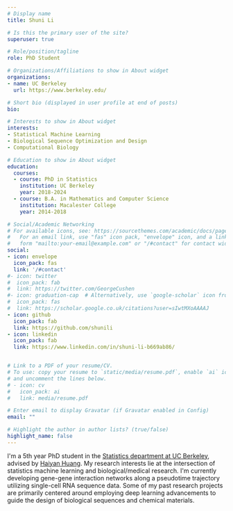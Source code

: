 ```yaml
---
# Display name
title: Shuni Li

# Is this the primary user of the site?
superuser: true

# Role/position/tagline
role: PhD Student

# Organizations/Affiliations to show in About widget
organizations:
- name: UC Berkeley
  url: https://www.berkeley.edu/

# Short bio (displayed in user profile at end of posts)
bio:

# Interests to show in About widget
interests:
- Statistical Machine Learning
- Biological Sequence Optimization and Design
- Computational Biology

# Education to show in About widget
education:
  courses:
  - course: PhD in Statistics
    institution: UC Berkeley
    year: 2018-2024
  - course: B.A. in Mathematics and Computer Science
    institution: Macalester College
    year: 2014-2018

# Social/Academic Networking
# For available icons, see: https://sourcethemes.com/academic/docs/page-builder/#icons
#   For an email link, use "fas" icon pack, "envelope" icon, and a link in the
#   form "mailto:your-email@example.com" or "/#contact" for contact widget.
social:
- icon: envelope
  icon_pack: fas
  link: '/#contact'
#- icon: twitter
#  icon_pack: fab
#  link: https://twitter.com/GeorgeCushen
#- icon: graduation-cap  # Alternatively, use `google-scholar` icon from `ai` icon pack
#  icon_pack: fas
#  link: https://scholar.google.co.uk/citations?user=sIwtMXoAAAAJ
- icon: github
  icon_pack: fab
  link: https://github.com/shunili
- icon: linkedin
  icon_pack: fab
  link: https://www.linkedin.com/in/shuni-li-b669ab86/


# Link to a PDF of your resume/CV.
# To use: copy your resume to `static/media/resume.pdf`, enable `ai` icons in `params.toml`,
# and uncomment the lines below.
# - icon: cv
#   icon_pack: ai
#   link: media/resume.pdf

# Enter email to display Gravatar (if Gravatar enabled in Config)
email: ""

# Highlight the author in author lists? (true/false)
highlight_name: false
---
```


I'm a 5th year PhD student in the [Statistics department at UC Berkeley](https://statistics.berkeley.edu/), advised by [Haiyan Huang](https://www.stat.berkeley.edu/~hhuang/). My research interests lie at the intersection of statistics machine learning and biological/medical research. I'm currently developing gene-gene interaction networks along a pseudotime trajectory utilizing single-cell RNA sequence data. Some of my past research projects are primarily centered around employing deep learning advancements to guide the design of biological sequences and chemical materials.
